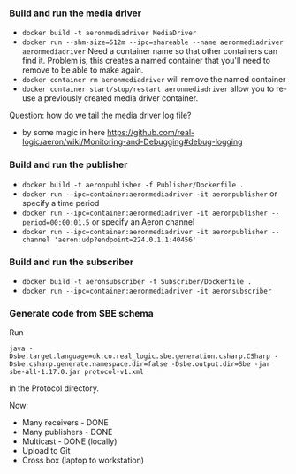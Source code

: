 ### Build and run the media driver
* `docker build -t aeronmediadriver MediaDriver`
* `docker run --shm-size=512m --ipc=shareable --name aeronmediadriver aeronmediadriver`
Need a container name so that other containers can find it. Problem is, this creates a named container that you'll need to remove to be able to make again.
* `docker container rm aeronmediadriver` will remove the named container
* `docker container start/stop/restart aeronmediadriver` allow you to re-use a previously created media driver container.

Question: how do we tail the media driver log file?
* by some magic in here https://github.com/real-logic/aeron/wiki/Monitoring-and-Debugging#debug-logging 

### Build and run the publisher
* `docker build -t aeronpublisher -f Publisher/Dockerfile .`
* `docker run --ipc=container:aeronmediadriver -it aeronpublisher`
or specify a time period
* `docker run --ipc=container:aeronmediadriver -it aeronpublisher --period=00:00:01.5`
or specify an Aeron channel
* `docker run --ipc=container:aeronmediadriver -it aeronpublisher --channel 'aeron:udp?endpoint=224.0.1.1:40456'`

### Build and run the subscriber
* `docker build -t aeronsubscriber -f Subscriber/Dockerfile .`
* `docker run --ipc=container:aeronmediadriver -it aeronsubscriber`

### Generate code from SBE schema
Run 
```
java -Dsbe.target.language=uk.co.real_logic.sbe.generation.csharp.CSharp -Dsbe.csharp.generate.namespace.dir=false -Dsbe.output.dir=Sbe -jar sbe-all-1.17.0.jar protocol-v1.xml
```
in the Protocol directory.

Now:
* Many receivers - DONE
* Many publishers - DONE
* Multicast - DONE (locally)
* Upload to Git
* Cross box (laptop to workstation)